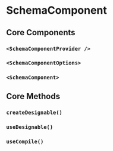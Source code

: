 # SchemaComponent

## Core Components

### `<SchemaComponentProvider />`
### `<SchemaComponentOptions>`
### `<SchemaComponent>`

## Core Methods

### `createDesignable()`
### `useDesignable()`
### `useCompile()`
